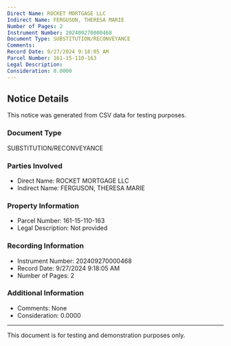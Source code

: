 ```yaml
---
Direct Name: ROCKET MORTGAGE LLC
Indirect Name: FERGUSON, THERESA MARIE
Number of Pages: 2
Instrument Number: 202409270000468
Document Type: SUBSTITUTION/RECONVEYANCE
Comments: 
Record Date: 9/27/2024 9:18:05 AM
Parcel Number: 161-15-110-163
Legal Description: 
Consideration: 0.0000
---
```


## Notice Details

This notice was generated from CSV data for testing purposes.

### Document Type
SUBSTITUTION/RECONVEYANCE

### Parties Involved
- Direct Name: ROCKET MORTGAGE LLC
- Indirect Name: FERGUSON, THERESA MARIE

### Property Information
- Parcel Number: 161-15-110-163
- Legal Description: Not provided

### Recording Information
- Instrument Number: 202409270000468
- Record Date: 9/27/2024 9:18:05 AM
- Number of Pages: 2

### Additional Information
- Comments: None
- Consideration: 0.0000

---

This document is for testing and demonstration purposes only.
